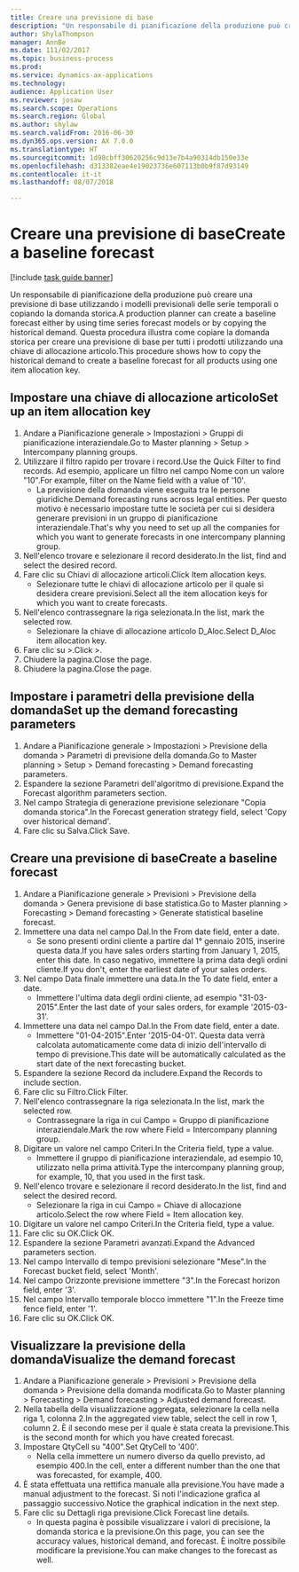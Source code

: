 ```yaml
--- 
title: Creare una previsione di base
description: "Un responsabile di pianificazione della produzione può creare una previsione di base utilizzando i modelli previsionali delle serie temporali o copiando la domanda storica."
author: ShylaThompson
manager: AnnBe
ms.date: 111/02/2017
ms.topic: business-process
ms.prod: 
ms.service: dynamics-ax-applications
ms.technology: 
audience: Application User
ms.reviewer: josaw
ms.search.scope: Operations
ms.search.region: Global
ms.author: shylaw
ms.search.validFrom: 2016-06-30
ms.dyn365.ops.version: AX 7.0.0
ms.translationtype: HT
ms.sourcegitcommit: 1d98cbff30620256c9d13e7b4a90314db150e33e
ms.openlocfilehash: d313382eae4e19023736e607113b0b9f87d93149
ms.contentlocale: it-it
ms.lasthandoff: 08/07/2018

---
```

# <a name="create-a-baseline-forecast"></a><span data-ttu-id="54f5e-103">Creare una previsione di base</span><span class="sxs-lookup"><span data-stu-id="54f5e-103">Create a baseline forecast</span></span>

[!include [task guide banner](../../includes/task-guide-banner.md)]

<span data-ttu-id="54f5e-104">Un responsabile di pianificazione della produzione può creare una previsione di base utilizzando i modelli previsionali delle serie temporali o copiando la domanda storica.</span><span class="sxs-lookup"><span data-stu-id="54f5e-104">A production planner can create a baseline forecast either by using time series forecast models or by copying the historical demand.</span></span> <span data-ttu-id="54f5e-105">Questa procedura illustra come copiare la domanda storica per creare una previsione di base per tutti i prodotti utilizzando una chiave di allocazione articolo.</span><span class="sxs-lookup"><span data-stu-id="54f5e-105">This procedure shows how to copy the historical demand to create a baseline forecast for all products using one item allocation key.</span></span> 


## <a name="set-up-an-item-allocation-key"></a><span data-ttu-id="54f5e-106">Impostare una chiave di allocazione articolo</span><span class="sxs-lookup"><span data-stu-id="54f5e-106">Set up an item allocation key</span></span>
1. <span data-ttu-id="54f5e-107">Andare a Pianificazione generale > Impostazioni > Gruppi di pianificazione interaziendale.</span><span class="sxs-lookup"><span data-stu-id="54f5e-107">Go to Master planning > Setup > Intercompany planning groups.</span></span>
2. <span data-ttu-id="54f5e-108">Utilizzare il filtro rapido per trovare i record.</span><span class="sxs-lookup"><span data-stu-id="54f5e-108">Use the Quick Filter to find records.</span></span> <span data-ttu-id="54f5e-109">Ad esempio, applicare un filtro nel campo Nome con un valore "10".</span><span class="sxs-lookup"><span data-stu-id="54f5e-109">For example, filter on the Name field with a value of '10'.</span></span>
    * <span data-ttu-id="54f5e-110">La previsione della domanda viene eseguita tra le persone giuridiche.</span><span class="sxs-lookup"><span data-stu-id="54f5e-110">Demand forecasting runs across legal entities.</span></span> <span data-ttu-id="54f5e-111">Per questo motivo è necessario impostare tutte le società per cui si desidera generare previsioni in un gruppo di pianificazione interaziendale.</span><span class="sxs-lookup"><span data-stu-id="54f5e-111">That's why you need to set up all the companies for which you want to generate forecasts in one intercompany planning group.</span></span>  
3. <span data-ttu-id="54f5e-112">Nell'elenco trovare e selezionare il record desiderato.</span><span class="sxs-lookup"><span data-stu-id="54f5e-112">In the list, find and select the desired record.</span></span>
4. <span data-ttu-id="54f5e-113">Fare clic su Chiavi di allocazione articoli.</span><span class="sxs-lookup"><span data-stu-id="54f5e-113">Click Item allocation keys.</span></span>
    * <span data-ttu-id="54f5e-114">Selezionare tutte le chiavi di allocazione articolo per il quale si desidera creare previsioni.</span><span class="sxs-lookup"><span data-stu-id="54f5e-114">Select all the item allocation keys for which you want to create forecasts.</span></span>  
5. <span data-ttu-id="54f5e-115">Nell'elenco contrassegnare la riga selezionata.</span><span class="sxs-lookup"><span data-stu-id="54f5e-115">In the list, mark the selected row.</span></span>
    * <span data-ttu-id="54f5e-116">Selezionare la chiave di allocazione articolo D_Aloc.</span><span class="sxs-lookup"><span data-stu-id="54f5e-116">Select D_Aloc item allocation key.</span></span>  
6. <span data-ttu-id="54f5e-117">Fare clic su >.</span><span class="sxs-lookup"><span data-stu-id="54f5e-117">Click >.</span></span>
7. <span data-ttu-id="54f5e-118">Chiudere la pagina.</span><span class="sxs-lookup"><span data-stu-id="54f5e-118">Close the page.</span></span>
8. <span data-ttu-id="54f5e-119">Chiudere la pagina.</span><span class="sxs-lookup"><span data-stu-id="54f5e-119">Close the page.</span></span>

## <a name="set-up-the-demand-forecasting-parameters"></a><span data-ttu-id="54f5e-120">Impostare i parametri della previsione della domanda</span><span class="sxs-lookup"><span data-stu-id="54f5e-120">Set up the demand forecasting parameters</span></span>
1. <span data-ttu-id="54f5e-121">Andare a Pianificazione generale > Impostazioni > Previsione della domanda > Parametri di previsione della domanda.</span><span class="sxs-lookup"><span data-stu-id="54f5e-121">Go to Master planning > Setup > Demand forecasting > Demand forecasting parameters.</span></span>
2. <span data-ttu-id="54f5e-122">Espandere la sezione Parametri dell'algoritmo di previsione.</span><span class="sxs-lookup"><span data-stu-id="54f5e-122">Expand the Forecast algorithm parameters section.</span></span>
3. <span data-ttu-id="54f5e-123">Nel campo Strategia di generazione previsione selezionare "Copia domanda storica".</span><span class="sxs-lookup"><span data-stu-id="54f5e-123">In the Forecast generation strategy field, select 'Copy over historical demand'.</span></span>
4. <span data-ttu-id="54f5e-124">Fare clic su Salva.</span><span class="sxs-lookup"><span data-stu-id="54f5e-124">Click Save.</span></span>

## <a name="create-a-baseline-forecast"></a><span data-ttu-id="54f5e-125">Creare una previsione di base</span><span class="sxs-lookup"><span data-stu-id="54f5e-125">Create a baseline forecast</span></span>
1. <span data-ttu-id="54f5e-126">Andare a Pianificazione generale > Previsioni > Previsione della domanda > Genera previsione di base statistica.</span><span class="sxs-lookup"><span data-stu-id="54f5e-126">Go to Master planning > Forecasting > Demand forecasting > Generate statistical baseline forecast.</span></span>
2. <span data-ttu-id="54f5e-127">Immettere una data nel campo Dal.</span><span class="sxs-lookup"><span data-stu-id="54f5e-127">In the From date field, enter a date.</span></span>
    * <span data-ttu-id="54f5e-128">Se sono presenti ordini cliente a partire dal 1° gennaio 2015, inserire questa data.</span><span class="sxs-lookup"><span data-stu-id="54f5e-128">If you have sales orders starting from January 1, 2015, enter this date.</span></span> <span data-ttu-id="54f5e-129">In caso negativo, immettere la prima data degli ordini cliente.</span><span class="sxs-lookup"><span data-stu-id="54f5e-129">If you don't, enter the earliest date of your sales orders.</span></span>  
3. <span data-ttu-id="54f5e-130">Nel campo Data finale immettere una data.</span><span class="sxs-lookup"><span data-stu-id="54f5e-130">In the To date field, enter a date.</span></span>
    * <span data-ttu-id="54f5e-131">Immettere l'ultima data degli ordini cliente, ad esempio "31-03-2015".</span><span class="sxs-lookup"><span data-stu-id="54f5e-131">Enter the last date of your sales orders, for example '2015-03-31'.</span></span>  
4. <span data-ttu-id="54f5e-132">Immettere una data nel campo Dal.</span><span class="sxs-lookup"><span data-stu-id="54f5e-132">In the From date field, enter a date.</span></span>
    * <span data-ttu-id="54f5e-133">Immettere "01-04-2015".</span><span class="sxs-lookup"><span data-stu-id="54f5e-133">Enter '2015-04-01'.</span></span> <span data-ttu-id="54f5e-134">Questa data verrà calcolata automaticamente come data di inizio dell'intervallo di tempo di previsione.</span><span class="sxs-lookup"><span data-stu-id="54f5e-134">This date will be automatically calculated as the start date of the next forecasting bucket.</span></span>  
5. <span data-ttu-id="54f5e-135">Espandere la sezione Record da includere.</span><span class="sxs-lookup"><span data-stu-id="54f5e-135">Expand the Records to include section.</span></span>
6. <span data-ttu-id="54f5e-136">Fare clic su Filtro.</span><span class="sxs-lookup"><span data-stu-id="54f5e-136">Click Filter.</span></span>
7. <span data-ttu-id="54f5e-137">Nell'elenco contrassegnare la riga selezionata.</span><span class="sxs-lookup"><span data-stu-id="54f5e-137">In the list, mark the selected row.</span></span>
    * <span data-ttu-id="54f5e-138">Contrassegnare la riga in cui Campo = Gruppo di pianificazione interaziendale.</span><span class="sxs-lookup"><span data-stu-id="54f5e-138">Mark the row where Field = Intercompany planning group.</span></span>  
8. <span data-ttu-id="54f5e-139">Digitare un valore nel campo Criteri.</span><span class="sxs-lookup"><span data-stu-id="54f5e-139">In the Criteria field, type a value.</span></span>
    * <span data-ttu-id="54f5e-140">Immettere il gruppo di pianificazione interaziendale, ad esempio 10, utilizzato nella prima attività.</span><span class="sxs-lookup"><span data-stu-id="54f5e-140">Type the intercompany planning group, for example, 10, that you used in the first task.</span></span>  
9. <span data-ttu-id="54f5e-141">Nell'elenco trovare e selezionare il record desiderato.</span><span class="sxs-lookup"><span data-stu-id="54f5e-141">In the list, find and select the desired record.</span></span>
    * <span data-ttu-id="54f5e-142">Selezionare la riga in cui Campo = Chiave di allocazione articolo.</span><span class="sxs-lookup"><span data-stu-id="54f5e-142">Select the row where Field = Item allocation key.</span></span>  
10. <span data-ttu-id="54f5e-143">Digitare un valore nel campo Criteri.</span><span class="sxs-lookup"><span data-stu-id="54f5e-143">In the Criteria field, type a value.</span></span>
11. <span data-ttu-id="54f5e-144">Fare clic su OK.</span><span class="sxs-lookup"><span data-stu-id="54f5e-144">Click OK.</span></span>
12. <span data-ttu-id="54f5e-145">Espandere la sezione Parametri avanzati.</span><span class="sxs-lookup"><span data-stu-id="54f5e-145">Expand the Advanced parameters section.</span></span>
13. <span data-ttu-id="54f5e-146">Nel campo Intervallo di tempo previsioni selezionare "Mese".</span><span class="sxs-lookup"><span data-stu-id="54f5e-146">In the Forecast bucket field, select 'Month'.</span></span>
14. <span data-ttu-id="54f5e-147">Nel campo Orizzonte previsione immettere "3".</span><span class="sxs-lookup"><span data-stu-id="54f5e-147">In the Forecast horizon field, enter '3'.</span></span>
15. <span data-ttu-id="54f5e-148">Nel campo Intervallo temporale blocco immettere "1".</span><span class="sxs-lookup"><span data-stu-id="54f5e-148">In the Freeze time fence field, enter '1'.</span></span>
16. <span data-ttu-id="54f5e-149">Fare clic su OK.</span><span class="sxs-lookup"><span data-stu-id="54f5e-149">Click OK.</span></span>

## <a name="visualize-the-demand-forecast"></a><span data-ttu-id="54f5e-150">Visualizzare la previsione della domanda</span><span class="sxs-lookup"><span data-stu-id="54f5e-150">Visualize the demand forecast</span></span>
1. <span data-ttu-id="54f5e-151">Andare a Pianificazione generale > Previsioni > Previsione della domanda > Previsione della domanda modificata.</span><span class="sxs-lookup"><span data-stu-id="54f5e-151">Go to Master planning > Forecasting > Demand forecasting > Adjusted demand forecast.</span></span>
2. <span data-ttu-id="54f5e-152">Nella tabella della visualizzazione aggregata, selezionare la cella nella riga 1, colonna 2.</span><span class="sxs-lookup"><span data-stu-id="54f5e-152">In the aggregated view table, select the cell in row 1, column 2.</span></span> <span data-ttu-id="54f5e-153">È il secondo mese per il quale è stata creata la previsione.</span><span class="sxs-lookup"><span data-stu-id="54f5e-153">This is the second month for which you have created forecast.</span></span>
3. <span data-ttu-id="54f5e-154">Impostare QtyCell su "400".</span><span class="sxs-lookup"><span data-stu-id="54f5e-154">Set QtyCell to '400'.</span></span>
    * <span data-ttu-id="54f5e-155">Nella cella immettere un numero diverso da quello previsto, ad esempio 400.</span><span class="sxs-lookup"><span data-stu-id="54f5e-155">In the cell, enter a different number than the one that was forecasted, for example, 400.</span></span>  
4. <span data-ttu-id="54f5e-156">È stata effettuata una rettifica manuale alla previsione.</span><span class="sxs-lookup"><span data-stu-id="54f5e-156">You have made a manual adjustment to the forecast.</span></span> <span data-ttu-id="54f5e-157">Si noti l'indicazione grafica al passaggio successivo.</span><span class="sxs-lookup"><span data-stu-id="54f5e-157">Notice the graphical indication in the next step.</span></span>
5. <span data-ttu-id="54f5e-158">Fare clic su Dettagli riga previsione.</span><span class="sxs-lookup"><span data-stu-id="54f5e-158">Click Forecast line details.</span></span>
    * <span data-ttu-id="54f5e-159">In questa pagina è possibile visualizzare i valori di precisione, la domanda storica e la previsione.</span><span class="sxs-lookup"><span data-stu-id="54f5e-159">On this page, you can see the accuracy values, historical demand, and forecast.</span></span> <span data-ttu-id="54f5e-160">È inoltre possibile modificare la previsione.</span><span class="sxs-lookup"><span data-stu-id="54f5e-160">You can make changes to the forecast as well.</span></span>  


